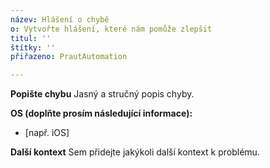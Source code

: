 ```yaml
---
název: Hlášení o chybě
o: Vytvořte hlášení, které nám pomůže zlepšit
titul: ''
štítky: ''
přiřazeno: PrautAutomation

---
```


**Popište chybu**
Jasný a stručný popis chyby.

**OS (doplňte prosím následující informace):**
- [např. iOS]

**Další kontext**
Sem přidejte jakýkoli další kontext k problému.

